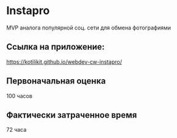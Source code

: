 # Instapro

MVP аналога популярной соц. сети для обмена фотографиями

## Ссылка на приложение:

https://kotilikit.github.io/webdev-cw-instapro/

## Первоначальная оценка

100 часов

## Фактически затраченное время

72 часа
